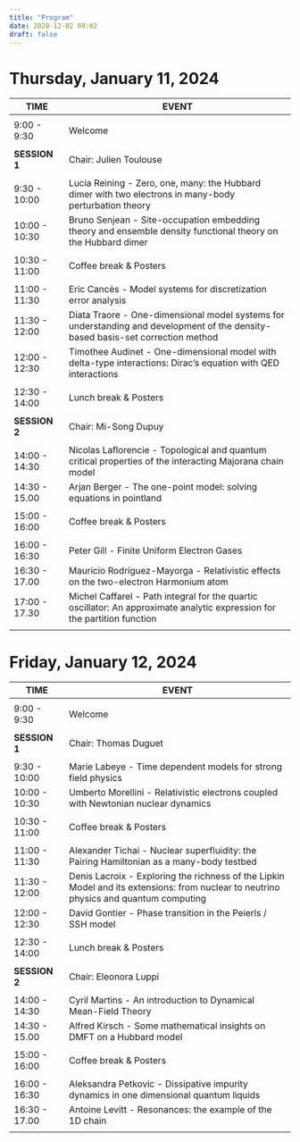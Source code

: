 ```yaml
---
title: "Program"
date: 2020-12-02 09:02
draft: false
---
```


# Thursday, January 11, 2024

| TIME          | EVENT           |
| ------------- | ----------------|
|               |                 |
|  9:00 -  9:30 | Welcome         |
|               |                 |
| **SESSION 1** | Chair: Julien Toulouse |
|               |                 |
|  9:30 - 10:00 | Lucia Reining - Zero, one, many: the Hubbard dimer with two electrons in many-body perturbation theory |
| 10:00 - 10:30 | Bruno Senjean - Site-occupation embedding theory and ensemble density functional theory on the Hubbard dimer
|               |                 |
| 10:30 - 11:00 | Coffee break & Posters    |
|               |                 |
| 11:00 - 11:30 | Eric Cancès - Model systems for discretization error analysis |
| 11:30 - 12:00 | Diata Traore - One-dimensional model systems for understanding and development of the density-based basis-set correction method |
| 12:00 - 12:30 | Timothee Audinet - One-dimensional model with delta-type interactions: Dirac’s equation with QED interactions |
|               |                 |
| 12:30 - 14:00 | Lunch break & Posters |
|               |                 |
| **SESSION 2** | Chair: Mi-Song Dupuy |
|               |                 |
| 14:00 - 14:30 | Nicolas Laflorencie - Topological and quantum critical properties of the interacting Majorana chain model |
| 14:30 - 15.00 | Arjan Berger - The one-point model: solving equations in pointland|
|               |                 |
| 15:00 - 16:00 | Coffee break & Posters   |
|               |                 |
| 16:00 - 16:30 | Peter Gill - Finite Uniform Electron Gases |
| 16:30 - 17.00 | Mauricio Rodríguez-Mayorga - Relativistic effects on the two-electron Harmonium atom |
| 17:00 - 17.30 | Michel Caffarel - Path integral for the quartic oscillator: An approximate analytic expression for the partition function |
|               |                 |



# Friday, January 12, 2024

| TIME          | EVENT           |
| ------------- | ----------------|
|               |                 |
|  9:00 -  9:30 | Welcome         |
|               |                 |
| **SESSION 1** | Chair: Thomas Duguet |
|               |                 |
|  9:30 - 10:00 | Marie Labeye - Time dependent models for strong field physics |
| 10:00 - 10:30 | Umberto Morellini - Relativistic electrons coupled with Newtonian nuclear dynamics |
|               |                 |
| 10:30 - 11:00 | Coffee break & Posters   |
|               |                 |
| 11:00 - 11:30 | Alexander Tichai - Nuclear superfluidity: the Pairing Hamiltonian as a many-body testbed |
| 11:30 - 12:00 | Denis Lacroix - Exploring the richness of the Lipkin Model and its extensions: from nuclear to neutrino physics and quantum computing |
| 12:00 - 12:30 | David Gontier - Phase transition in the Peierls / SSH model |
|               |                 |
| 12:30 - 14:00 | Lunch break & Posters |
|               |                 |
| **SESSION 2** | Chair: Eleonora Luppi |
|               |                 |
| 14:00 - 14:30 | Cyril Martins - An introduction to Dynamical Mean-Field Theory |
| 14:30 - 15.00 | Alfred Kirsch - Some mathematical insights on DMFT on a Hubbard model |
|               |                 |
| 15:00 - 16:00 | Coffee break & Posters   |
|               |                 |
| 16:00 - 16:30 | Aleksandra Petkovic - Dissipative impurity dynamics in one dimensional quantum liquids |
| 16:30 - 17.00 | Antoine Levitt - Resonances: the example of the 1D chain |
|               |                 |
